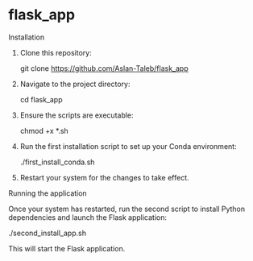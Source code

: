 # flask_app

Installation

1. Clone this repository:

   git clone https://github.com/Aslan-Taleb/flask_app

2. Navigate to the project directory:

   cd flask_app

3. Ensure the scripts are executable:

   chmod +x *.sh

4. Run the first installation script to set up your Conda environment:

   ./first_install_conda.sh

5. Restart your system for the changes to take effect.

Running the application

Once your system has restarted, run the second script to install Python dependencies and launch the Flask application:

   ./second_install_app.sh

This will start the Flask application.
